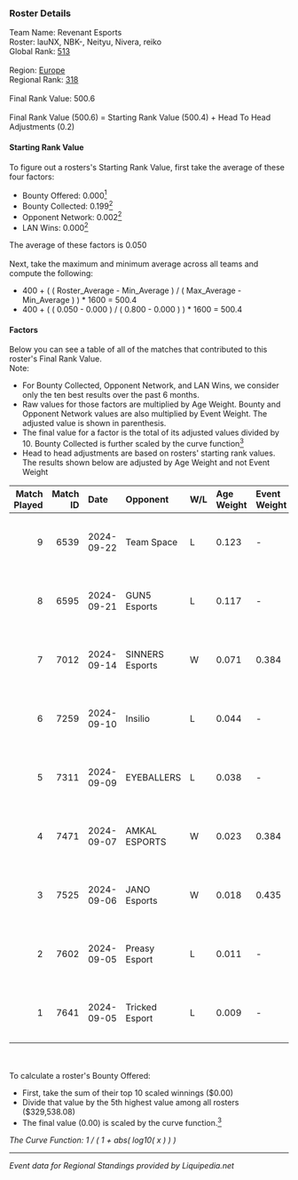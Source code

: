### Roster Details<br />
Team Name: Revenant Esports<br />
Roster: lauNX, NBK-, Neityu, Nivera, reiko<br />
Global Rank: [513](../standings_global.md)<br />
<br />
Region: [Europe]( ../standings_europe.md)<br />
Regional Rank: [318]( ../standings_europe.md)<br />
<br />
Final Rank Value:  500.6<br />
<br />
Final Rank Value (500.6) = Starting Rank Value (500.4) + Head To Head Adjustments (0.2)<br />

#### Starting Rank Value<br />
To figure out a rosters's Starting Rank Value, first take the average of these four factors:<br />
- Bounty Offered: 0.000[<sup>1</sup>](#table2)
- Bounty Collected: 0.199[<sup>2</sup>](#table1)
- Opponent Network: 0.002[<sup>2</sup>](#table1)
- LAN Wins: 0.000[<sup>2</sup>](#table1)

The average of these factors is 0.050<br />
<br />
Next, take the maximum and minimum average across all teams and compute the following:<br />
- 400 + ( ( Roster_Average - Min_Average ) / ( Max_Average - Min_Average ) ) * 1600 = 500.4
- 400 + ( ( 0.050 - 0.000 ) / ( 0.800 - 0.000 ) ) * 1600 = 500.4


#### Factors<br />
Below you can see a table of all of the matches that contributed to this roster's Final Rank Value.<br />
Note:<br />

- For Bounty Collected, Opponent Network, and LAN Wins, we consider only the ten best results over the past 6 months.
- Raw values for those factors are multiplied by Age Weight. Bounty and Opponent Network values are also multiplied by Event Weight. The adjusted value is shown in parenthesis.
- The final value for a factor is the total of its adjusted values divided by 10. Bounty Collected is further scaled by the curve function[<sup>3</sup>](#curveFunction)
- Head to head adjustments are based on rosters' starting rank values. The results shown below are adjusted by Age Weight and not Event Weight
<span id="table1"></span><br />


| Match Played | Match ID | Date       | Opponent        | W/L | Age Weight | Event Weight | Bounty Collected | Opponent Network | LAN Wins  | H2H Adj. | Roster                             |
| -: | -: | :- | :- | :- | :- | :- | :- | :- | :- | -: | :- |
|            9 |     6539 | 2024-09-22 | Team Space      | L   | 0.123      | -            | -                | -                | -         |    -1.96 | lauNX, NBK-, Nivera, reiko, tiziaN |
|            8 |     6595 | 2024-09-21 | GUN5 Esports    | L   | 0.117      | -            | -                | -                | -         |    -0.31 | lauNX, NBK-, Nivera, reiko, tiziaN |
|            7 |     7012 | 2024-09-14 | SINNERS Esports | W   | 0.071      | 0.384        | 0.027 (0.001)    | 0.446 (0.012)    | 0 (0.000) |     2.03 | lauNX, NBK-, Neityu, Nivera, reiko |
|            6 |     7259 | 2024-09-10 | Insilio         | L   | 0.044      | -            | -                | -                | -         |    -0.36 | lauNX, NBK-, Nivera, reiko, tiziaN |
|            5 |     7311 | 2024-09-09 | EYEBALLERS      | L   | 0.038      | -            | -                | -                | -         |    -0.18 | lauNX, NBK-, Nivera, reiko, tiziaN |
|            4 |     7471 | 2024-09-07 | AMKAL ESPORTS   | W   | 0.023      | 0.384        | 0.002 (0.000)    | 0.674 (0.006)    | 0 (0.000) |     0.59 | 0SAMAS, lauNX, NBK-, Nivera, reiko |
|            3 |     7525 | 2024-09-06 | JANO Esports    | W   | 0.018      | 0.435        | 0.022 (0.000)    | 0.440 (0.003)    | 0 (0.000) |     0.52 | lauNX, NBK-, Nivera, reiko, tiziaN |
|            2 |     7602 | 2024-09-05 | Preasy Esport   | L   | 0.011      | -            | -                | -                | -         |    -0.05 | lauNX, NBK-, Nivera, reiko, tiziaN |
|            1 |     7641 | 2024-09-05 | Tricked Esport  | L   | 0.009      | -            | -                | -                | -         |    -0.04 | lauNX, NBK-, Nivera, reiko, tiziaN |

<br />
<span id="table2"></span><br />
To calculate a roster's Bounty Offered:<br />

- First, take the sum of their top 10 scaled winnings ($0.00)
- Divide that value by the 5th highest value among all rosters ($329,538.08)
- The final value (0.00) is scaled by the curve function.[<sup>3</sup>](#curveFunction)

<span id="curveFunction"></span>_The Curve Function: 1 / ( 1 + abs( log10( x ) ) )_<br />

---
_Event data for Regional Standings provided by Liquipedia.net_<br />
